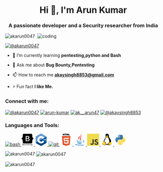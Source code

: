 <h1 align="center">Hi 👋, I'm Arun Kumar</h1>
<h3 align="center">A passionate developer and a Security researcher from India</h3>
<img align="right" alt="coding" width="400" src="https://c.tenor.com/qJ5evVs-_uUAAAAC/coding.gif">

<p align="left"> <img src="https://komarev.com/ghpvc/?username=akarun0047&label=Profile%20views&color=0e75b6&style=flat" alt="akarun0047" /> </p>

<p align="left"> <a href="https://twitter.com/@akarun0047" target="blank"><img src="https://img.shields.io/twitter/follow/@akarun0047?logo=twitter&style=for-the-badge" alt="@akarun0047" /></a> </p>

- 🌱 I’m currently learning **pentesting,python and Bash**

- 💬 Ask me about **Bug Bounty,Pentesting**

- 📫 How to reach me **akaysingh8853@gmail.com**

- ⚡ Fun fact **I like Me.**

<h3 align="left">Connect with me:</h3>
<p align="left">
<a href="https://twitter.com/@akarun0047" target="blank"><img align="center" src="https://raw.githubusercontent.com/rahuldkjain/github-profile-readme-generator/master/src/images/icons/Social/twitter.svg" alt="@akarun0047" height="30" width="40" /></a>
<a href="https://www.linkedin.com/in/arun-kumar-35855a1b5/" target="blank"><img align="center" src="https://raw.githubusercontent.com/rahuldkjain/github-profile-readme-generator/master/src/images/icons/Social/linked-in-alt.svg" alt="arun-kumar" height="30" width="40" /></a>
<a href="https://instagram.com/ak._.arun47" target="blank"><img align="center" src="https://raw.githubusercontent.com/rahuldkjain/github-profile-readme-generator/master/src/images/icons/Social/instagram.svg" alt="ak._.arun47" height="30" width="40" /></a>
<a href="https://medium.com/@akaysingh8853" target="blank"><img align="center" src="https://raw.githubusercontent.com/rahuldkjain/github-profile-readme-generator/master/src/images/icons/Social/medium.svg" alt="@akaysingh8853" height="30" width="40" /></a>
</p>

<h3 align="left">Languages and Tools:</h3>
<p align="left"> <a href="https://www.gnu.org/software/bash/" target="_blank" rel="noreferrer"> <img src="https://www.vectorlogo.zone/logos/gnu_bash/gnu_bash-icon.svg" alt="bash" width="40" height="40"/> </a> <a href="https://getbootstrap.com" target="_blank" rel="noreferrer"> <img src="https://raw.githubusercontent.com/devicons/devicon/master/icons/bootstrap/bootstrap-plain-wordmark.svg" alt="bootstrap" width="40" height="40"/> </a> <a href="https://www.w3schools.com/cpp/" target="_blank" rel="noreferrer"> <img src="https://raw.githubusercontent.com/devicons/devicon/master/icons/cplusplus/cplusplus-original.svg" alt="cplusplus" width="40" height="40"/> </a> </a> <a href="https://git-scm.com/" target="_blank" rel="noreferrer"> <img src="https://www.vectorlogo.zone/logos/git-scm/git-scm-icon.svg" alt="git" width="40" height="40"/> </a> <a href="https://www.w3.org/html/" target="_blank" rel="noreferrer"> <img src="https://raw.githubusercontent.com/devicons/devicon/master/icons/html5/html5-original-wordmark.svg" alt="html5" width="40" height="40"/> </a> <a href="https://www.java.com" target="_blank" rel="noreferrer"> <img src="https://raw.githubusercontent.com/devicons/devicon/master/icons/java/java-original.svg" alt="java" width="40" height="40"/> </a> <a href="https://developer.mozilla.org/en-US/docs/Web/JavaScript" target="_blank" rel="noreferrer"> <img src="https://raw.githubusercontent.com/devicons/devicon/master/icons/javascript/javascript-original.svg" alt="javascript" width="40" height="40"/> </a> <a href="https://www.linux.org/" target="_blank" rel="noreferrer"> <img src="https://raw.githubusercontent.com/devicons/devicon/master/icons/linux/linux-original.svg" alt="linux" width="40" height="40"/> </a> <a href="https://www.python.org" target="_blank" rel="noreferrer"> <img src="https://raw.githubusercontent.com/devicons/devicon/master/icons/python/python-original.svg" alt="python" width="40" height="40"/> </a> </p>

<p><img align="left" src="https://github-readme-stats.vercel.app/api/top-langs?username=akarun0047&show_icons=true&locale=en&layout=compact" alt="akarun0047" /></p>

<p>&nbsp;<img align="center" src="https://github-readme-stats.vercel.app/api?username=akarun0047&show_icons=true&locale=en" alt="akarun0047" /></p>

<p><img align="center" src="https://github-readme-streak-stats.herokuapp.com/?user=akarun0047&" alt="akarun0047" /></p>

